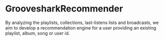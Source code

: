 GroovesharkRecommender
======================

By analyzing the playlists, collections, last-listens lists and broadcasts, we aim to develop a recommendation engine for a user providing an existing playlist, album, song or user id.

